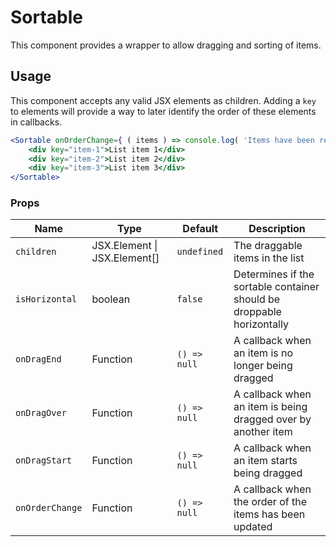 Sortable
===

This component provides a wrapper to allow dragging and sorting of items.

## Usage

This component accepts any valid JSX elements as children.  Adding a `key` to elements will provide a way to later identify the order of these elements in callbacks.

```jsx
<Sortable onOrderChange={ ( items ) => console.log( 'Items have been reordered:', items ) }>
    <div key="item-1">List item 1</div>
    <div key="item-2">List item 2</div>
    <div key="item-3">List item 3</div>
</Sortable>
```

### Props

Name | Type | Default | Description
--- | --- | --- | ---
`children` | JSX.Element \| JSX.Element[] | `undefined` | The draggable items in the list
`isHorizontal` | boolean | `false` | Determines if the sortable container should be droppable horizontally
`onDragEnd` | Function | `() => null` | A callback when an item is no longer being dragged
`onDragOver` | Function | `() => null` | A callback when an item is being dragged over by another item
`onDragStart` | Function | `() => null` | A callback when an item starts being dragged
`onOrderChange` | Function | `() => null` | A callback when the order of the items has been updated
